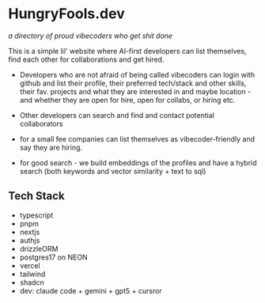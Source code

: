 # HungryFools.dev

_a directory of proud vibecoders who get shit done_


This is a simple lil' website where AI-first developers can list themselves, find each other for collaborations and get hired.

- Developers who are not afraid of being called vibecoders can login with github and list their profile, their preferred tech/stack and other skills, their fav. projects and what they are interested in and maybe location - and whether they are open for hire, open for collabs, or hiring etc.

- Other developers can search and find and contact potential collaborators

- for a small fee companies can list themselves as vibecoder-friendly and say they are hiring.

- for good search - we build embeddings of the profiles and have a hybrid search (both keywords and vector similarity + text to sql)


## Tech Stack

- typescript
- pnpm
- nextjs
- authjs
- drizzleORM
- postgres17 on NEON
- vercel
- tailwind
- shadcn
- dev: claude code + gemini + gpt5 + cursror